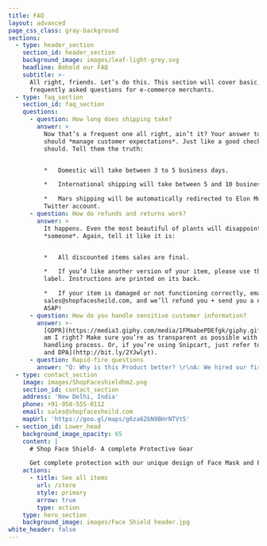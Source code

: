 ```yaml
---
title: FAQ
layout: advanced
page_css_class: gray-background
sections:
  - type: header_section
    section_id: header_section
    background_image: images/leaf-light-grey.svg
    headline: Behold our FAQ
    subtitle: >-
      All right, friends. Let’s do this. This section will cover basic,
      frequently asked questions for e-commerce merchants.
  - type: faq_section
    section_id: faq_section
    questions:
      - question: How long does shipping take?
        answer: >
          Now that’s a frequent one all right, ain’t it? Your answer to this
          should *manage customer expectations*. Just like a good checkout flow
          should. Tell them the truth:


          *   Domestic will take between 3 to 5 business days.

          *   International shipping will take between 5 and 10 business days.

          *   Mars shipping will be automatically redirected to Elon Musk’s
          Twitter account.
      - question: How do refunds and returns work?
        answer: >
          It happens. Even the most beautiful of plants will disappoint
          *someone*. Again, tell it like it is:


          *   All discounted items sales are final.

          *   If you’d like another version of your item, please use the return
          label. Instructions are printed on its back.

          *   If your item is damaged or not functioning correctly, email us at
          sales@shopfacesheild.com, and we’ll refund you + send you a new one
          ASAP!
      - question: How do you handle sensitive customer information?
        answer: >-
          [GDPR](https://media3.giphy.com/media/1FMaabePDEfgk/giphy.gif?cid=790b76115d1fc3ed7656643632f4131f&rid=giphy.gif),
          am I right? Make sure you’re as transparent as possible with your data
          handling process. Or, if you’re using Snipcart, just refer to [our ToS
          and DPA](http://bit.ly/2YJwlyt).
      - question: Rapid-fire questions
        answer: "Q: Why is this Product better? \r\nA: We hired our first designer a couple of months ago. \r\n\r\nQ: Why is your price lower than other products? \r\nA: As we manufacture the product in India hence our production cost is lower. \r\n\r\nQ: How long you've been in the Market? \r\nA: Not a lot! We’re a small, but we do have the expertise and experience.  \r\n\r\nQ: Where is your manufacturing plant? \r\nA: Our Manufacturing is in India however we cannot disclose the factory Location \r\n\n\n\n\n\n\n\n\n\n\n\n\n\n\n\n\n\n\n\n\n\n\n\n\n"
  - type: contact_section
    image: images/ShopFaceshieldhm2.png
    section_id: contact_section
    address: 'New Delhi, India'
    phone: +91-958-555-0112
    email: sales@shopfacesheild.com
    mapUrl: 'https://goo.gl/maps/g6za62bN9BHrNTVt5'
  - section_id: Lower_head
    background_image_opacity: 65
    content: |
      # Shop Face Shield- A complete Protective Gear

      Get complete protection with our unique design of Face Mask and Protection
    actions:
      - title: See all items
        url: /store
        style: primary
        arrow: true
        type: action
    type: hero_section
    background_image: images/Face Shield header.jpg
white_header: false
---
```

